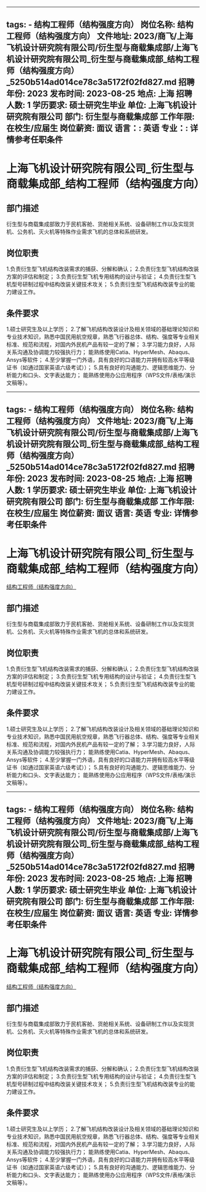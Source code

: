 
---
tags:
    - 结构工程师（结构强度方向）
岗位名称: 结构工程师（结构强度方向）
文件地址: 2023/商飞/上海飞机设计研究院有限公司/衍生型与商载集成部/上海飞机设计研究院有限公司_衍生型与商载集成部_结构工程师（结构强度方向）_5250b514ad014ce78c3a5172f02fd827.md
招聘年份: 2023
发布时间: 2023-08-25
地点: 上海
招聘人数: 1
学历要求: 硕士研究生毕业
单位: 上海飞机设计研究院有限公司
部门: 衍生型与商载集成部
工作年限: 在校生/应届生
岗位薪资: 面议
语言：: 英语
专业：: 详情参考任职条件
---

# 上海飞机设计研究院有限公司_衍生型与商载集成部_结构工程师（结构强度方向）

## 部门描述

衍生型与商载集成部致力于民机客舱、货舱相关系统、设备研制工作以及实现货机、公务机、灭火机等特殊作业需求飞机的总体和系统研发。

## 岗位职责

1.负责衍生型飞机结构改装需求的捕获、分解和确认；
 2.负责衍生型飞机结构改装方案的评估和制定；
 3.负责衍生型飞机专用结构的设计与验证；
 4.负责衍生型飞机型号研制过程中结构改装关键技术攻关；
 5.负责衍生型飞机结构改装专业的能力建设工作。

 ## 条件要求

1.硕士研究生及以上学历；
 2.了解飞机结构改装设计及相关领域的基础理论知识和专业技术知识，熟悉中国民用航空规章，熟悉飞行器总体、结构、强度等专业相关标准、规范和流程，对国内外民机产品有较一定的了解；
 3.学习能力良好，人际关系沟通及协调能力较强执行力；
能熟练使用Catia、HyperMesh、Abaqus、Ansys等软件；
 4.至少掌握一门外语，具有良好的口语能力并拥有较高水平等级证书（如通过国家英语六级考试））；
 5.具有良好的沟通能力、逻辑思维能力、分析能力和口头、文字表达能力；
能熟练使用办公应用程序（WPS文件/表格/演示文稿等）。

---
tags:
    - 结构工程师（结构强度方向）
岗位名称: 结构工程师（结构强度方向）
文件地址: 2023/商飞/上海飞机设计研究院有限公司/衍生型与商载集成部/上海飞机设计研究院有限公司_衍生型与商载集成部_结构工程师（结构强度方向）_5250b514ad014ce78c3a5172f02fd827.md
招聘年份: 2023
发布时间: 2023-08-25
地点: 上海
招聘人数: 1
学历要求: 硕士研究生毕业
单位: 上海飞机设计研究院有限公司
部门: 衍生型与商载集成部
工作年限: 在校生/应届生
岗位薪资: 面议
语言: 英语
专业: 详情参考任职条件
---

# 上海飞机设计研究院有限公司_衍生型与商载集成部_结构工程师（结构强度方向）

[结构工程师（结构强度方向）](http://zhaopin.comac.cc/zp/ct/out/position/positionDetail?planid=5250b514ad014ce78c3a5172f02fd827)

## 部门描述

衍生型与商载集成部致力于民机客舱、货舱相关系统、设备研制工作以及实现货机、公务机、灭火机等特殊作业需求飞机的总体和系统研发。

## 岗位职责

1.负责衍生型飞机结构改装需求的捕获、分解和确认；
 2.负责衍生型飞机结构改装方案的评估和制定；
 3.负责衍生型飞机专用结构的设计与验证；
 4.负责衍生型飞机型号研制过程中结构改装关键技术攻关；
 5.负责衍生型飞机结构改装专业的能力建设工作。

 ## 条件要求

1.硕士研究生及以上学历；
 2.了解飞机结构改装设计及相关领域的基础理论知识和专业技术知识，熟悉中国民用航空规章，熟悉飞行器总体、结构、强度等专业相关标准、规范和流程，对国内外民机产品有较一定的了解；
 3.学习能力良好，人际关系沟通及协调能力较强执行力；
能熟练使用Catia、HyperMesh、Abaqus、Ansys等软件；
 4.至少掌握一门外语，具有良好的口语能力并拥有较高水平等级证书（如通过国家英语六级考试））；
 5.具有良好的沟通能力、逻辑思维能力、分析能力和口头、文字表达能力；
能熟练使用办公应用程序（WPS文件/表格/演示文稿等）。

---
tags:
    - 结构工程师（结构强度方向）
岗位名称: 结构工程师（结构强度方向）
文件地址: 2023/商飞/上海飞机设计研究院有限公司/衍生型与商载集成部/上海飞机设计研究院有限公司_衍生型与商载集成部_结构工程师（结构强度方向）_5250b514ad014ce78c3a5172f02fd827.md
招聘年份: 2023
发布时间: 2023-08-25
地点: 上海
招聘人数: 1
学历要求: 硕士研究生毕业
单位: 上海飞机设计研究院有限公司
部门: 衍生型与商载集成部
工作年限: 在校生/应届生
岗位薪资: 面议
语言: 英语
专业: 详情参考任职条件
---

# 上海飞机设计研究院有限公司_衍生型与商载集成部_结构工程师（结构强度方向）

[结构工程师（结构强度方向）](http://zhaopin.comac.cc/zp/ct/out/position/positionDetail?planid=5250b514ad014ce78c3a5172f02fd827)


## 部门描述

衍生型与商载集成部致力于民机客舱、货舱相关系统、设备研制工作以及实现货机、公务机、灭火机等特殊作业需求飞机的总体和系统研发。

## 岗位职责

1.负责衍生型飞机结构改装需求的捕获、分解和确认；
 2.负责衍生型飞机结构改装方案的评估和制定；
 3.负责衍生型飞机专用结构的设计与验证；
 4.负责衍生型飞机型号研制过程中结构改装关键技术攻关；
 5.负责衍生型飞机结构改装专业的能力建设工作。

 ## 条件要求

1.硕士研究生及以上学历；
 2.了解飞机结构改装设计及相关领域的基础理论知识和专业技术知识，熟悉中国民用航空规章，熟悉飞行器总体、结构、强度等专业相关标准、规范和流程，对国内外民机产品有较一定的了解；
 3.学习能力良好，人际关系沟通及协调能力较强执行力；
能熟练使用Catia、HyperMesh、Abaqus、Ansys等软件；
 4.至少掌握一门外语，具有良好的口语能力并拥有较高水平等级证书（如通过国家英语六级考试））；
 5.具有良好的沟通能力、逻辑思维能力、分析能力和口头、文字表达能力；
能熟练使用办公应用程序（WPS文件/表格/演示文稿等）。
